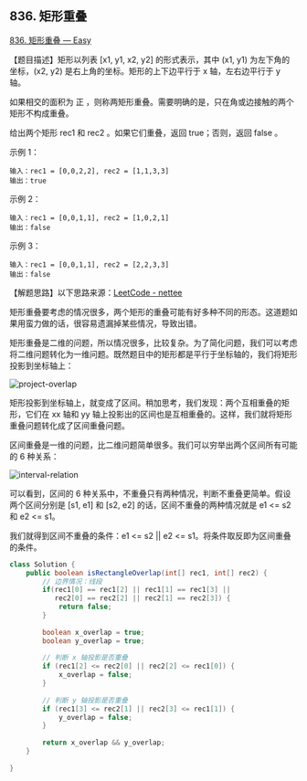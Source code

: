  ## 836. 矩形重叠

[836. 矩形重叠 — Easy](https://leetcode-cn.com/problems/rectangle-overlap/)

【题目描述】矩形以列表 [x1, y1, x2, y2] 的形式表示，其中 (x1, y1) 为左下角的坐标，(x2, y2) 是右上角的坐标。矩形的上下边平行于 x 轴，左右边平行于 y 轴。

如果相交的面积为 正 ，则称两矩形重叠。需要明确的是，只在角或边接触的两个矩形不构成重叠。

给出两个矩形 rec1 和 rec2 。如果它们重叠，返回 true；否则，返回 false 。

示例 1：

```
输入：rec1 = [0,0,2,2], rec2 = [1,1,3,3]
输出：true
```


示例 2：

```
输入：rec1 = [0,0,1,1], rec2 = [1,0,2,1]
输出：false
```


示例 3：

```
输入：rec1 = [0,0,1,1], rec2 = [2,2,3,3]
输出：false
```

【解题思路】以下思路来源：[LeetCode - nettee](https://leetcode-cn.com/problems/rectangle-overlap/solution/tu-jie-jiang-ju-xing-zhong-die-wen-ti-zhuan-hua-we/)

矩形重叠要考虑的情况很多，两个矩形的重叠可能有好多种不同的形态。这道题如果用蛮力做的话，很容易遗漏掉某些情况，导致出错。

矩形重叠是二维的问题，所以情况很多，比较复杂。为了简化问题，我们可以考虑将二维问题转化为一维问题。既然题目中的矩形都是平行于坐标轴的，我们将矩形投影到坐标轴上：

![project-overlap](https://pic.leetcode-cn.com/255e661fd9bedddd608546a12f10f0d83bab7092e7fc5cda0c76a58540d5b9b9.jpg)

矩形投影到坐标轴上，就变成了区间。稍加思考，我们发现：两个互相重叠的矩形，它们在 xx 轴和 yy 轴上投影出的区间也是互相重叠的。这样，我们就将矩形重叠问题转化成了区间重叠问题。

区间重叠是一维的问题，比二维问题简单很多。我们可以穷举出两个区间所有可能的 6 种关系：

![interval-relation](https://pic.leetcode-cn.com/f18724613610c917f869d48ac05b387cd1a2b448e3208cbc8dbe049f29b1e291.jpg)

可以看到，区间的 6 种关系中，不重叠只有两种情况，判断不重叠更简单。假设两个区间分别是 [s1, e1] 和 [s2, e2] 的话，区间不重叠的两种情况就是 e1 <= s2 和 e2 <= s1。

我们就得到区间不重叠的条件：e1 <= s2 || e2 <= s1。将条件取反即为区间重叠的条件。

```java
class Solution {
    public boolean isRectangleOverlap(int[] rec1, int[] rec2) {
        // 边界情况：线段
        if(rec1[0] == rec1[2] || rec1[1] == rec1[3] || 
           rec2[0] == rec2[2] || rec2[1] == rec2[3]) {
            return false;
        }
        
        boolean x_overlap = true;
        boolean y_overlap = true;
        
        // 判断 x 轴投影是否重叠
        if (rec1[2] <= rec2[0] || rec2[2] <= rec1[0]) {
            x_overlap = false;
        }
        
        // 判断 y 轴投影是否重叠
        if (rec1[3] <= rec2[1] || rec2[3] <= rec1[1]) {
            y_overlap = false;
        }
        
        return x_overlap && y_overlap;
    }
    
}
```


